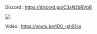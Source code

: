 Discord : https://discord.gg/C3aN2bBVbB

<img src="https://i.imgur.com/xiQVZPU.png">

Vidéo : https://youtu.be/tD0_-phS1cs
